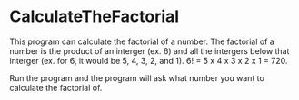 # CalculateTheFactorial
This program can calculate the factorial of a number. The factorial of a number is the product of an interger (ex. 6) and all the intergers below that interger (ex. for 6, it would be 5, 4, 3, 2, and 1).  6! = 5 x 4 x 3 x 2 x 1 = 720. 

Run the program and the program will ask what number you want to calculate the factorial of. 
